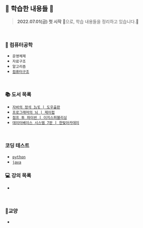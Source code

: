 ## 👣 학습한 내용들 👣

> **2022.07.01(금) 첫 시작** 🐥으로, 학습 내용들을 정리하고 있습니다.🏃

<br>

### 📝 컴퓨터공학
- `운영체제`
- `자료구조`
- `알고리즘`
- [`컴퓨터구조`](https://github.com/LimDae94/WORK-HARD/tree/main/Computer-Structure)
<br>

### 📚 도서 목록
- [`자바의 정석 3/E | 도우출판`](https://github.com/LimDae94/java_studty/tree/main/java-3e)
- [`프로그래머의 뇌 | 제이펍`](https://github.com/LimDae94/WORK-HARD/tree/main/programmer's-Brain)
- [`점프 투 파이썬 | 이지스퍼블리싱`](https://github.com/LimDae94/WORK-HARD/tree/main/jump-to-python)
- [`데이터베이스 시스템 7판 | 한빛아카데미`](https://github.com/LimDae94/WORK-HARD/tree/main/database-system-7e)
<br>

### 코딩 테스트
- [`python`](https://github.com/LimDae94/WORK-HARD/tree/main/coding-Test/python)
- [`java`](https://github.com/LimDae94/WORK-HARD/tree/main/coding-Test/java)
### 💻 강의 목록
- 



<br>

### 📔교양
- 
